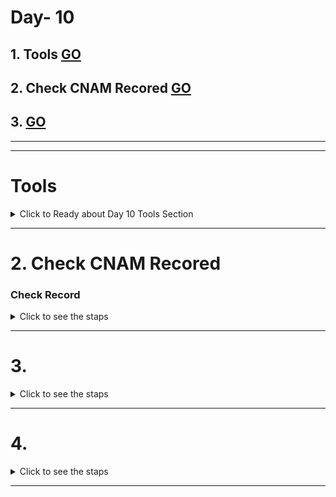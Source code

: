 # Day- 10 

## 1. Tools [GO](#tools)
## 2. Check CNAM Recored [GO](#check-record)
## 3.           [GO]()



---
---
# Tools
<details>
  <summary >Click to Ready about Day 10 Tools Section</summary>

---
---
# Tool - 1  `Can I take over XYZ?`

- ###  "Can I take over XYZ?" — a list of services and how to claim (sub)domains with dangling DNS records.
- ### Go this repository  [Can I take over XYZ?](https://github.com/EdOverflow/can-i-take-over-xyz)







</details>


---


# 2. Check CNAM Recored 
### Check Record 

<details >
   <summary>Click to see the staps</summary>

---
---

## Staps 
- Open terminal in linux
- We have to used `dig` command
- in terminla
```
dig <sub domain or any domain which you awant to chaenc the CNAM record >
```
- Example
```
dig  accounts.tesla.com
```

### for particular means only see `CNAM`
```
dig accounts.tesla.com CNAM
```


# OR Use `nslookup`
```
nslookup <sub domain or any domain which you awant to chaenc the CNAM record >
```
- Examplte
```
nslookup accounts.tesla.com
```

-  use `CNAM` 
```
nslookup accounts.tesla.com CNAM
```
- want to see full details
```
nslookup accounts.tesla.com ANY
```


 
  
</details>

---



# 3.  
<details >
   <summary>Click to see the staps</summary>

---
---



 
  
</details>

---



#  4. 
<details >
   <summary>Click to see the staps</summary>

---
---



 
  
</details>



---





 















